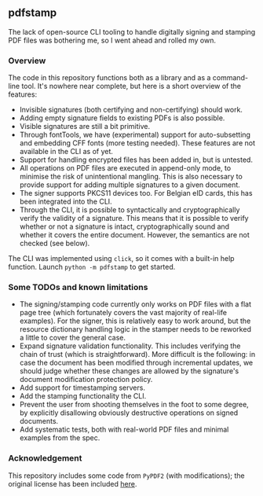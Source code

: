 pdfstamp
--------
The lack of open-source CLI tooling to handle digitally signing and stamping PDF files was bothering me, so I went ahead and rolled my own.

### Overview
The code in this repository functions both as a library and as a command-line tool.
It's nowhere near complete, but here is a short overview of the features:

 - Invisible signatures (both certifying and non-certifying) should work.
 - Adding empty signature fields to existing PDFs is also possible.
 - Visible signatures are still a bit primitive.
 - Through fontTools, we have (experimental) support for auto-subsetting and embedding CFF fonts (more testing needed). These features are not available in the CLI as of yet.
 - Support for handling encrypted files has been added in, but is untested.
 - All operations on PDF files are executed in append-only mode, to minimise the risk of unintentional mangling. This is also necessary to provide support for adding multiple signatures to a given document.
 - The signer supports PKCS11 devices too. For Belgian eID cards, this has been integrated into the CLI.
 - Through the CLI, it is possible to syntactically and cryptographically verify the validity of a signature. This means that it is possible to verify whether or not a signature is intact, cryptographically sound and whether it covers the entire document. However, the semantics are not checked (see below).
 
 The CLI was implemented using `click`, so it comes with a built-in help function.
 Launch `python -m pdfstamp` to get started.


### Some TODOs and known limitations

 - The signing/stamping code currently only works on PDF files with a flat page tree (which fortunately covers the vast majority of real-life examples). For the signer, this is relatively easy to work around, but the resource dictionary handling logic in the stamper needs to be reworked a little to cover the general case.
 - Expand signature validation functionality. This includes verifying the chain of trust (which is straightforward). More difficult is the following: in case the document has been modified through incremental updates, we should judge whether these changes are allowed by the signature's document modification protection policy.
 - Add support for timestamping servers.
 - Add the stamping functionality the CLI.
 - Prevent the user from shooting themselves in the foot to some degree, by explicitly disallowing obviously destructive operations on signed documents.
 - Add systematic tests, both with real-world PDF files and minimal examples from the spec.

### Acknowledgement

This repository includes some code from `PyPDF2` (with modifications); the original license has been included [here](pdf_utils/LICENSE.PyPDF2).
